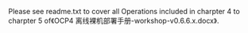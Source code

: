 Please see readme.txt to cover all Operations included in charpter 4 to charpter 5 of《OCP4 离线裸机部署手册-workshop-v0.6.6.x.docx》.
